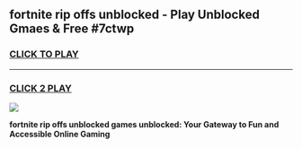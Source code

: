 
## fortnite rip offs unblocked - Play Unblocked Gmaes & Free #7ctwp
<h3>
<a href="https://news.freeplayer.one?title=fortnite_rip_offs_unblocked&ref=03M">CLICK TO PLAY</a></h3>
<hr>

<h3>
<a href="https://news.freeplayer.one?title=fortnite_rip_offs_unblocked&ref=03M">CLICK 2 PLAY</a>
  
</h3>

<a href="https://news.freeplayer.one?title=fortnite_rip_offs_unblocked&ref=03M"><img src="https://clearcache.store/games.png"></a>


**fortnite rip offs unblocked games unblocked: Your Gateway to Fun and Accessible Online Gaming**
